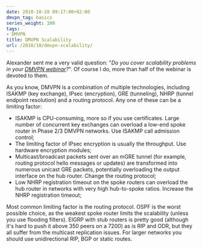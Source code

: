 ```yaml
---
date: 2010-10-28 09:17:00+02:00
dmvpn_tag: basics
series_weight: 100
tags:
- DMVPN
title: DMVPN Scalability
url: /2010/10/dmvpn-scalability/
---
```

Alexander sent me a very valid question: "*Do you cover scalability problems in your [DMVPN webinar](https://www.ipspace.net/DMVPN)?*". Of course I do, more than half of the webinar is devoted to them.

As you know, DMVPN is a combination of multiple technologies, including ISAKMP (key exchange), IPsec (encryption), GRE (tunneling), NHRP (tunnel endpoint resolution) and a routing protocol. Any one of these can be a limiting factor:
<!--more-->
-   ISAKMP is CPU-consuming, more so if you use certificates. Large number of concurrent key exchanges can overload a low-end spoke router in Phase 2/3 DMVPN networks. Use ISAKMP call admission control;
-   The limiting factor of IPsec encryption is usually the throughput. Use hardware encryption modules;
-   Multicast/broadcast packets sent over an mGRE tunnel (for example, routing protocol hello messages or updates) are transformed into numerous unicast GRE packets, potentially overloading the output interface on the hub router. Change the routing protocol;
-   Low NHRP registration timeout on the spoke routers can overload the hub router in networks with very high hub-to-spoke ratios. Increase the NHRP registration timeout;

Most common limiting factor is the routing protocol. OSPF is the worst possible choice, as the weakest spoke router limits the scalability (unless you use flooding filters). EIGRP with stub routers is pretty good (although it's hard to push it above 350 peers on a 7200) as is RIP and ODR, but they all suffer from the multicast replication issues. For larger networks you should use unidirectional RIP, BGP or static routes.
